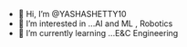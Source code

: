 - 👋 Hi, I’m @YASHASHETTY10
- 👀 I’m interested in ...AI and ML , Robotics
- 🌱 I’m currently learning ...E&C Engineering


<!---
YASHASHETTY10/YASHASHETTY10 is a ✨ special ✨ repository because its `README.md` (this file) appears on your GitHub profile.
You can click the Preview link to take a look at your changes.
--->
